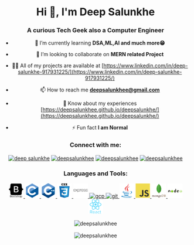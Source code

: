 <center><h1 align="center">Hi 👋, I'm Deep Salunkhe</h1>
<h3 align="center">A curious Tech Geek also a Computer Engineer</h3>
  


- 🌱 I’m currently learning **DSA,ML,AI and much more😁**

- 👯 I’m looking to collaborate on **MERN related Project**

- 👨‍💻 All of my projects are available at [https://www.linkedin.com/in/deep-salunkhe-917931225/](https://www.linkedin.com/in/deep-salunkhe-917931225/)

- 📫 How to reach me **deepsalunkhee@gmail.com**

- 📄 Know about my experiences [https://deepsalunkhee.github.io/deepsalunkhe/](https://deepsalunkhee.github.io/deepsalunkhe/)

- ⚡ Fun fact **I am Normal**


<h3 align="center">Connect with me:</h3>
<p align="center">
<a href="https://linkedin.com/in/deep salunkhe" target="blank"><img align="center" src="https://raw.githubusercontent.com/rahuldkjain/github-profile-readme-generator/master/src/images/icons/Social/linked-in-alt.svg" alt="deep salunkhe" height="30" width="40" /></a>
<a href="https://www.codechef.com/users/deepsalunkhee" target="blank"><img align="center" src="https://cdn.jsdelivr.net/npm/simple-icons@3.1.0/icons/codechef.svg" alt="deepsalunkhee" height="30" width="40" /></a>
<a href="https://codeforces.com/profile/deepsalunkhee" target="blank"><img align="center" src="https://raw.githubusercontent.com/rahuldkjain/github-profile-readme-generator/master/src/images/icons/Social/codeforces.svg" alt="deepsalunkhee" height="30" width="40" /></a>
<a href="https://auth.geeksforgeeks.org/user/deepsalunkhee" target="blank"><img align="center" src="https://raw.githubusercontent.com/rahuldkjain/github-profile-readme-generator/master/src/images/icons/Social/geeks-for-geeks.svg" alt="deepsalunkhee" height="30" width="40" /></a>
</p>

<h3 align="center">Languages and Tools:</h3>
<p align="center"> <a href="https://getbootstrap.com" target="_blank" rel="noreferrer"> <img src="https://raw.githubusercontent.com/devicons/devicon/master/icons/bootstrap/bootstrap-plain-wordmark.svg" alt="bootstrap" width="40" height="40"/> </a> <a href="https://www.cprogramming.com/" target="_blank" rel="noreferrer"> <img src="https://raw.githubusercontent.com/devicons/devicon/master/icons/c/c-original.svg" alt="c" width="40" height="40"/> </a> <a href="https://www.w3schools.com/cpp/" target="_blank" rel="noreferrer"> <img src="https://raw.githubusercontent.com/devicons/devicon/master/icons/cplusplus/cplusplus-original.svg" alt="cplusplus" width="40" height="40"/> </a> <a href="https://www.w3schools.com/css/" target="_blank" rel="noreferrer"> <img src="https://raw.githubusercontent.com/devicons/devicon/master/icons/css3/css3-original-wordmark.svg" alt="css3" width="40" height="40"/> </a> <a href="https://expressjs.com" target="_blank" rel="noreferrer"> <img src="https://raw.githubusercontent.com/devicons/devicon/master/icons/express/express-original-wordmark.svg" alt="express" width="40" height="40"/> </a> <a href="https://cloud.google.com" target="_blank" rel="noreferrer"> <img src="https://www.vectorlogo.zone/logos/google_cloud/google_cloud-icon.svg" alt="gcp" width="40" height="40"/> </a> <a href="https://git-scm.com/" target="_blank" rel="noreferrer"> <img src="https://www.vectorlogo.zone/logos/git-scm/git-scm-icon.svg" alt="git" width="40" height="40"/> </a> <a href="https://www.java.com" target="_blank" rel="noreferrer"> <img src="https://raw.githubusercontent.com/devicons/devicon/master/icons/java/java-original.svg" alt="java" width="40" height="40"/> </a> <a href="https://developer.mozilla.org/en-US/docs/Web/JavaScript" target="_blank" rel="noreferrer"> <img src="https://raw.githubusercontent.com/devicons/devicon/master/icons/javascript/javascript-original.svg" alt="javascript" width="40" height="40"/> </a> <a href="https://www.mongodb.com/" target="_blank" rel="noreferrer"> <img src="https://raw.githubusercontent.com/devicons/devicon/master/icons/mongodb/mongodb-original-wordmark.svg" alt="mongodb" width="40" height="40"/> </a> <a href="https://nodejs.org" target="_blank" rel="noreferrer"> <img src="https://raw.githubusercontent.com/devicons/devicon/master/icons/nodejs/nodejs-original-wordmark.svg" alt="nodejs" width="40" height="40"/> </a> <a href="https://reactjs.org/" target="_blank" rel="noreferrer"> <img src="https://raw.githubusercontent.com/devicons/devicon/master/icons/react/react-original-wordmark.svg" alt="react" width="40" height="40"/> </a> </p>

<p><img align="center" src="https://github-readme-stats.vercel.app/api/top-langs?username=deepsalunkhee&show_icons=true&locale=en&layout=compact" alt="deepsalunkhee" /></p>

<p><img align="center" src="https://github-readme-streak-stats.herokuapp.com/?user=deepsalunkhee&" alt="deepsalunkhee" /></p>
  
 </center>

<!---
deepsalunkhee/deepsalunkhee is a ✨ special ✨ repository because its `README.md` (this file) appears on your GitHub profile.
You can click the Preview link to take a look at your changes.
--->
